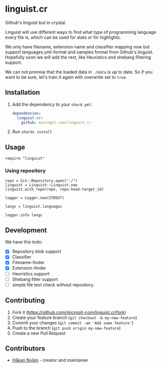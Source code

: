 # linguist.cr

Github's linguist but in crystal.

Linguist will use different ways to find what type of programming language every file is, which can be used for stats or for highlights.

We only have filename, extension name and classifier mapping now but support languages.yml-format and samples format from Github's linguist. Hopefully soon we will add the rest, like Heuristics and shebang filtering support.

We can not promise that the loaded data in `./data` is up to date. So if you want to be sure, let's train it again with overwrite set to `true`.

## Installation

1. Add the dependency to your `shard.yml`:

   ```yaml
   dependencies:
     linguist.cr:
       github: microgit-com/linguist.cr
   ```

2. Run `shards install`

## Usage

```crystal
require "linguist"
```

### Using repository

```crystal
repo = Git::Repository.open("./")
linguist = Linguist::Linguist.new
linguist.with_repo(repo, repo.head.target_id)

logger = Logger.new(STDOUT)

langs = linguist.languages

logger.info langs
```

## Development

We have this todo:
- [x] Repository blob support
- [x] Classifier
- [x] Filename-finder
- [x] Extension-finder
- [ ] Heuristics support
- [ ] Shebang filter support
- [ ] simple file text check without repository.

## Contributing

1. Fork it (<https://github.com/microgit-com/linguist.cr/fork>)
2. Create your feature branch (`git checkout -b my-new-feature`)
3. Commit your changes (`git commit -am 'Add some feature'`)
4. Push to the branch (`git push origin my-new-feature`)
5. Create a new Pull Request

## Contributors

- [Håkan Nylén](https://github.com/confact) - creator and maintainer
